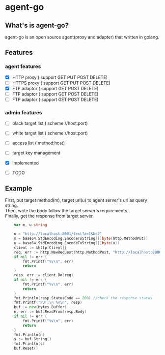 # agent-go

## What's is agent-go?
agent-go is an open source agent(proxy and adapter) that written in golang.

## Features
### agent features
- [X] HTTP proxy ( support GET PUT POST DELETE)    
- [ ] HTTPS proxy ( support GET PUT POST DELETE)    
- [X] FTP adaptor ( support GET POST DELETE)    
- [ ] FTP adaptor ( support GET POST DELETE)    
- [ ] FTP adaptor ( support GET POST DELETE)    

### admin features
- [ ] black target list ( scheme://host:port)    
- [ ] white target list ( scheme://host:port)    
- [ ] access list ( method:host)    
- [ ] target key management   
    
- [X] implemented     
- [ ] TODO    
  
## Example     
First, put target method(m), target url(u) to agent server's url as query string.    
Then, write the body follow the target server's requirements.    
Finally, get the response from target server.    

```go
	var m, u string

	u = "http://localhost:8001/test?a=1&b=2"
	m = base64.StdEncoding.EncodeToString([]byte(http.MethodPut))
	u = base64.StdEncoding.EncodeToString([]byte(u))
	client := &http.Client{}
	req, err := http.NewRequest(http.MethodPost, "http://localhost:8000/agent?m="+m+"&u="+u, strings.NewReader("methodPut"))
	if nil != err {
		fmt.Printf("%v\n", err)
		return
	}
	resp, err := client.Do(req)
	if nil != err {
		fmt.Printf("%v\n", err)
		return
	}
	fmt.Println(resp.StatusCode == 200) //check the response status
	fmt.Printf("PUT:\n %v\n", resp)
	buf := new(bytes.Buffer)
	n, err := buf.ReadFrom(resp.Body)
	if nil != err {
		fmt.Printf("%v\n", err)
		return
	}
	fmt.Println(n)
	s := buf.String()
	fmt.Println(s)
	buf.Reset()
```


